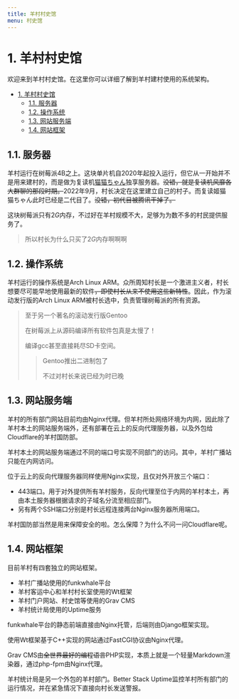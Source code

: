 ```yaml
---
title: 羊村村史馆
menu: 村史馆
---
```


# 1. 羊村村史馆

欢迎来到羊村村史馆。在这里你可以详细了解到羊村建村使用的系统架构。

- [1. 羊村村史馆](#1-羊村村史馆)
  - [1.1. 服务器](#11-服务器)
  - [1.2. 操作系统](#12-操作系统)
  - [1.3. 网站服务端](#13-网站服务端)
  - [1.4. 网站框架](#14-网站框架)

## 1.1. 服务器

羊村运行在树莓派4B之上。这块单片机自2020年起投入运行，但它从一开始并不是用来建村的，而是做为复读机[猫猫ちゃん][1]独享服务器。~~没错，就是复读机风靡各大群聊的那段时期。~~2022年9月，村长决定在这里建立自己的村子。而复读姬猫猫ちゃん此时已经是二代目了。~~没错，初代目被腾讯干掉了。~~

[1]: https://github.com/qzlzdy/Neko-Chan2.git

这块树莓派只有$2G$内存，不过好在羊村规模不大，足够为为数不多的村民提供服务了。

> 所以村长为什么只买了$2G$内存啊啊啊

## 1.2. 操作系统

羊村运行的操作系统是Arch Linux ARM。众所周知村长是一个激进主义者，村长想要尽可能早地使用最新的软件~~，即使村长从来不使用这些新特性~~。因此，作为滚动发行版的Arch Linux ARM被村长选中，负责管理树莓派的所有资源。

> 至于另一个著名的滚动发行版Gentoo
> 
> 在树莓派上从源码编译所有软件包真是太慢了！
> 
> 编译gcc甚至直接耗尽SD卡空间。
>
> > Gentoo推出二进制包了
> >
> > 不过对村长来说已经为时已晚

## 1.3. 网站服务端

羊村的所有部门网站目前均由Nginx代理。但羊村所处网络环境为内网，因此除了羊村本土的网站服务端外，还有部署在云上的反向代理服务器，以及外包给Cloudflare的羊村国防部。

羊村本土的网站服务端通过不同的端口号实现不同部门的访问。其中，羊村广播站只能在内网访问。

位于云上的反向代理服务器同样使用Nginx实现，且仅对外开放三个端口：

- 443端口。用于对外提供所有羊村服务，反向代理至位于内网的羊村本土，再由本土服务器根据请求的子域名分流至相应部门。
- 另有两个SSH端口分别是村长远程连接两台Nginx服务器所用端口。

羊村国防部当然是用来保障安全的啦。怎么保障？为什么不问一问Cloudflare呢。

## 1.4. 网站框架

目前羊村有四套独立的网站框架。

- 羊村广播站使用的funkwhale平台
- 羊村客运中心和羊村村长室使用的Wt框架
- 羊村门户网站、村史馆等使用的Grav CMS
- 羊村统计局使用的Uptime服务

funkwhale平台的静态前端直接由Nginx托管，后端则由Django框架实现。

使用Wt框架基于C++实现的网站通过FastCGI协议由Nginx代理。

Grav CMS由~~全世界最好的编程语言~~PHP实现，本质上就是一个轻量Markdown渲染器，通过php-fpm由Nginx代理。

羊村统计局是另一个外包的羊村部门。Better Stack Uptime监控羊村所有部门的运行情况，并在紧急情况下直接向村长发送警报。
